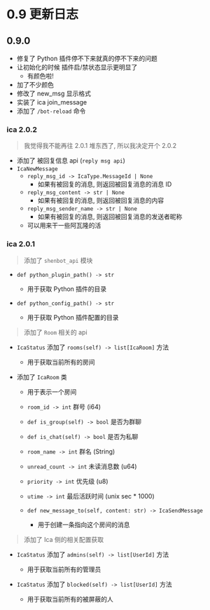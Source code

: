 # 0.9 更新日志

## 0.9.0

- 修复了 Python 插件停不下来就真的停不下来的问题
- 让初始化的时候 插件启/禁状态显示更明显了
  - 有颜色啦!
- 加了不少颜色
- 修改了 new_msg 显示格式
- 实装了 ica join_message
- 添加了 `/bot-reload` 命令

### ica 2.0.2

> 我觉得我不能再往 2.0.1 堆东西了, 所以我决定开个 2.0.2

- 添加了 被回复信息 api (`reply msg api`)
- `IcaNewMessage`
  - `reply_msg_id -> IcaType.MessageId | None`
    - 如果有被回复的消息, 则返回被回复消息的消息 ID
  - `reply_msg_content -> str | None`
    - 如果有被回复的消息, 则返回被回复消息的内容
  - `reply_msg_sender_name -> str | None`
    - 如果有被回复的消息, 则返回被回复消息的发送者昵称
  - 可以用来干一些阿瓦隆的活

### ica 2.0.1

> 添加了 `shenbot_api` 模块

- `def python_plugin_path() -> str`
  - 用于获取 Python 插件的目录

- `def python_config_path() -> str`
  - 用于获取 Python 插件配置的目录

> 添加了 `Room` 相关的 api

- `IcaStatus` 添加了 `rooms(self) -> list[IcaRoom]` 方法
  - 用于获取当前所有的房间

- 添加了 `IcaRoom` 类
  - 用于表示一个房间
  - `room_id -> int` 群号 (i64)

  - `def is_group(self) -> bool` 是否为群聊
  - `def is_chat(self) -> bool` 是否为私聊

  - `room_name -> int` 群名 (String)
  - `unread_count -> int` 未读消息数 (u64)
  - `priority -> int` 优先级 (u8)
  - `utime -> int` 最后活跃时间 (unix sec * 1000)

  - `def new_message_to(self, content: str) -> IcaSendMessage`
    - 用于创建一条指向这个房间的消息

> 添加了 Ica 侧的相关配置获取

- `IcaStatus` 添加了 `admins(self) -> list[UserId]` 方法
  - 用于获取当前所有的管理员

- `IcaStatus` 添加了 `blocked(self) -> list[UserId]` 方法
  - 用于获取当前所有的被屏蔽的人
